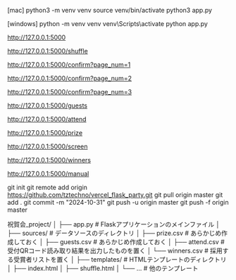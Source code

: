 [mac]
python3 -m venv venv
source venv/bin/activate
python3 app.py

[windows]
python -m venv venv
venv\Scripts\activate
python app.py



http://127.0.0.1:5000

http://127.0.0.1:5000/shuffle

http://127.0.0.1:5000/confirm?page_num=1

http://127.0.0.1:5000/confirm?page_num=2

http://127.0.0.1:5000/confirm?page_num=3

http://127.0.0.1:5000/guests

http://127.0.0.1:5000/attend

http://127.0.0.1:5000/prize

http://127.0.0.1:5000/screen

http://127.0.0.1:5000/winners

http://127.0.0.1:5000/manual


git init
git remote add origin https://github.com/tztechno/vercel_flask_party.git
git pull origin master 
git add .
git commit -m "2024-10-31"
git push -u origin master
git push -f origin master


祝賀会_project/
│
├── app.py                   # Flaskアプリケーションのメインファイル
│
├── sources/                 # データソースのディレクトリ
│   ├── prize.csv            # あらかじめ作成しておく
│   ├── guests.csv           # あらかじめ作成しておく
│   ├── attend.csv           # 受付QRコード読み取り結果を出力したものを置く
│   └── winners.csv          # 採用する受賞者リストを置く
│
├── templates/               # HTMLテンプレートのディレクトリ
│   ├── index.html
│   ├── shuffle.html
│   └── ...                  # 他のテンプレート

